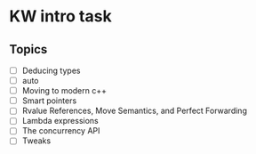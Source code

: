 # KW intro task
## Topics
- [ ] Deducing types
- [ ] auto
- [ ] Moving to modern c++
- [ ] Smart pointers
- [ ] Rvalue References, Move Semantics, and Perfect Forwarding
- [ ] Lambda expressions
- [ ] The concurrency API
- [ ] Tweaks
